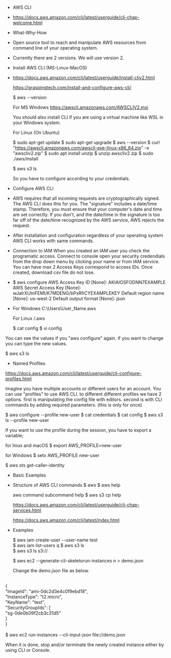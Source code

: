 
* AWS CLI
- https://docs.aws.amazon.com/cli/latest/userguide/cli-chap-welcome.html

* What-Why-How

- Open source tool to reach and manipulate AWS resources from command line of your operating system.

- Currently there are 2 versions. We will use version 2.

* Install AWS CLI (MS-Lınux-MacOS)

- https://docs.aws.amazon.com/cli/latest/userguide/install-cliv2.html
 
  https://graspingtech.com/install-and-configure-aws-cli/

    $ aws --version
    
    For MS Windows
    https://awscli.amazonaws.com/AWSCLIV2.msi

    You should also install CLI if you are using a virtual machine like WSL in your Windows system.

    For Linux (On Ubuntu)
    
    $ sudo apt-get update
    $ sudo apt-get upgrade
    $ aws --version
    $ curl "https://awscli.amazonaws.com/awscli-exe-linux-x86_64.zip" -o "awscliv2.zip"
    $ sudo apt install unzip
    $ unzip awscliv2.zip
    $ sudo ./aws/install

    $ aws s3 ls

    So you have to configure according to your credentials.


* Configure AWS CLI

- AWS requires that all incoming requests are cryptographically signed. The AWS CLI does this for you. The "signature" includes a date/time stamp. Therefore, you must ensure that your computer's date and time are set correctly. If you don't, and the date/time in the signature is too far off of the date/time recognized by the AWS service, AWS rejects the request.

- After installation and configuration regardless of your operating system AWS CLI works with same commands.

- Connection to IAM
When you created an IAM user you check the programatic access.
Connect to console open your security credendials from the drop down menu by clicking your name or from IAM service.
You can have max 2 Access Keys correspond to access IDs. Once created, download csv file do not lose.


- $ aws configure
  AWS Access Key ID [None]: AKIAIOSFODNN7EXAMPLE
  AWS Secret Access Key [None]: wJalrXUtnFEMI/K7MDENG/bPxRfiCYEXAMPLEKEY
  Default region name [None]: us-west-2
  Default output format [None]: json

- For Windows 
  C:\Users\User_Name\.aws

  For Linux
  /.aws 
  
  $ cat config
  $ vi config

You can see the values if you "aws configure" again. If you want to change you can type the new values.

  $ aws s3 ls

- Named Profiles

https://docs.aws.amazon.com/cli/latest/userguide/cli-configure-profiles.html

Imagine you have multiple accounts or different users for an account. You can use "profiles" to use AWS CLI. to different different profiles we have 2 options. first is manipulating the config file with editors. second is with CLI commands by adding required parameters. (this is only for once)
  
  $ aws configure --profile new-user
  $ cat credentials
  $ cat config
  $ aws s3 ls --profile new-user

If you want to use the profile during the session, you have to export a variable;
  
  for linux and macOS
  $ export AWS_PROFILE=new-user
  
  for Windows
  $ setx AWS_PROFILE new-user

  $ aws sts get-caller-identity



* Basic Examples

- Structure of AWS CLI commands
  $ aws
  $ aws help
  
  aws command subcommand help
  $ aws s3 cp help

  https://docs.aws.amazon.com/cli/latest/userguide/cli-chap-services.html

  https://docs.aws.amazon.com/cli/latest/index.html

- Examples

  $ aws iam create-user --user-name test <br>
  $ aws iam list-users
q
  $ aws s3 ls <br>
  $ aws s3 ls s3://<bucket name>


  $ aws ec2 --generate-cli-skeletorun-instances n > demo.json

  Change the demo.json file as below.
 <br>
{<br>
    "ImageId": "ami-0dc2d3e4c0f9ebd18",<br>
    "InstanceType": "t2.micro",<br>
    "KeyName": "test",<br>
    "SecurityGroupIds": [<br>
        "sg-0de0b09f2cb3c31d5"<br>
    ]<br>
}<br>
<br>
  $ aws ec2 run-instances --cli-input-json file://demo.json 

  When it is done, stop and/or terminate the newly created instance either by using CLI or Console. 

